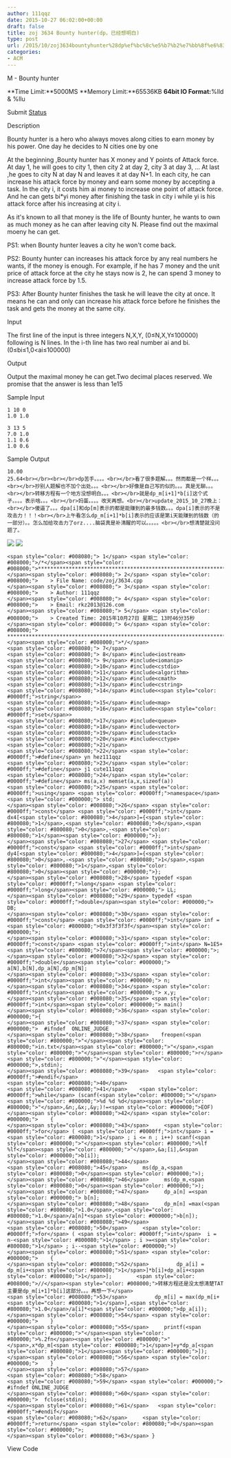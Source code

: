 ```yaml
---
author: 111qqz
date: 2015-10-27 06:02:00+00:00
draft: false
title: zoj 3634 Bounty hunter(dp，已经想明白)
type: post
url: /2015/10/zoj3634bountyhunter%28dp%ef%bc%8c%e5%b7%b2%e7%bb%8f%e6%83%b3%e6%98%8e%e7%99%bd%29/
categories:
- ACM
---
```





M - Bounty hunter


**Time Limit:**5000MS **Memory Limit:**65536KB **64bit IO Format:**%lld & %llu


Submit [Status](http://acm.hust.edu.cn/vjudge/contest/view.action?cid=95597#status//M/0)













Description







Bounty hunter is a hero who always moves along cities to earn money by his power. One day he decides to N cities one by one




At the beginning ,Bounty hunter has X money and Y points of Attack force. At day 1, he will goes to city 1, then city 2 at day 2, city 3 at day 3, ... At last ,he goes to city N at day N and leaves it at day N+1. In each city, he can increase his attack force by money and earn some money by accepting a task. In the city i, it costs him ai money to increase one point of attack force. And he can gets bi*yi money after finishing the task in city i while yi is his attack force after his increasing at city i.




As it's known to all that money is the life of Bounty hunter, he wants to own as much money as he can after leaving city N. Please find out the maximal moeny he can get.




PS1: when Bounty hunter leaves a city he won't come back.




PS2: Bounty hunter can increases his attack force by any real numbers he wants, if the money is enough. For example, if he has 7 money and the unit price of attack force at the city he stays now is 2, he can spend 3 money to increase attack force by 1.5.




PS3: After Bounty hunter finishes the task he will leave the city at once. It means he can and only can increase his attack force before he finishes the task and gets the money at the same city.













Input







The first line of the input is three integers N,X,Y, (0≤N,X,Y≤100000) following is N lines. In the i-th line has two real number ai and bi.(0≤bi≤1,0<ai≤100000)













Output







Output the maximal money he can get.Two decimal places reserved. We promise that the answer is less than 1e15













Sample Input






    
    1 10 0
    1.0 1.0
    
    3 13 5
    7.0 1.0
    1.1 0.6
    1.0 0.6
    













Sample Output






    
    10.00
    25.64<br></br><br></br>dp苦手。。。。<br></br>看了很多题解。。。然而都是一个样。。。<br></br>抄别人题解也不加个出处。。。<br></br>好像是自己写的似的。。。真是无聊。。。<br></br>转移方程有一个地方没想明白。。。<br></br>就是dp_m[i+1]*b[i]这个式子。。。。表示啥。。。<br></br>妈蛋。。。。改天再想。<br></br>update_2015_10_27晚上：<br></br>傻逼了。。。dpa[i]和dp[m]表示的都是能赚到的最多钱数。。。dpa[i]表示的不是攻击力！！！<br></br>上午看怎么dp_m[i+1]*b[i]表示的应该是第i天能赚到的钱数（的一部分）。。怎么加给攻击力了orz....脑袋真是补清醒的可以。。。。。<br></br>想清楚就没问题了。




![](https://111qqz.com/wp-content/uploads/2015/11/ContractedBlock26.gif)
![](https://111qqz.com/wp-content/uploads/2015/11/ExpandedBlockStart26.gif)





    
    <span style="color: #008080;"> 1</span> <span style="color: #008000;">/*</span><span style="color: #008000;">************************************************************************
    </span><span style="color: #008080;"> 2</span> <span style="color: #008000;">    > File Name: code/zoj/3634.cpp
    </span><span style="color: #008080;"> 3</span> <span style="color: #008000;">    > Author: 111qqz
    </span><span style="color: #008080;"> 4</span> <span style="color: #008000;">    > Email: rkz2013@126.com 
    </span><span style="color: #008080;"> 5</span> <span style="color: #008000;">    > Created Time: 2015年10月27日 星期二 13时46分35秒
    </span><span style="color: #008080;"> 6</span> <span style="color: #008000;"> ***********************************************************************</span><span style="color: #008000;">*/</span>
    <span style="color: #008080;"> 7</span> 
    <span style="color: #008080;"> 8</span> #include<iostream>
    <span style="color: #008080;"> 9</span> #include<iomanip>
    <span style="color: #008080;">10</span> #include<cstdio>
    <span style="color: #008080;">11</span> #include<algorithm>
    <span style="color: #008080;">12</span> #include<cmath>
    <span style="color: #008080;">13</span> #include<cstring>
    <span style="color: #008080;">14</span> #include<<span style="color: #0000ff;">string</span>>
    <span style="color: #008080;">15</span> #include<map>
    <span style="color: #008080;">16</span> #include<<span style="color: #0000ff;">set</span>>
    <span style="color: #008080;">17</span> #include<queue>
    <span style="color: #008080;">18</span> #include<vector>
    <span style="color: #008080;">19</span> #include<stack>
    <span style="color: #008080;">20</span> #include<cctype>
    <span style="color: #008080;">21</span>                  
    <span style="color: #008080;">22</span> <span style="color: #0000ff;">#define</span> yn hez111qqz
    <span style="color: #008080;">23</span> <span style="color: #0000ff;">#define</span> j1 cute111qqz
    <span style="color: #008080;">24</span> <span style="color: #0000ff;">#define</span> ms(a,x) memset(a,x,sizeof(a))
    <span style="color: #008080;">25</span> <span style="color: #0000ff;">using</span> <span style="color: #0000ff;">namespace</span><span style="color: #000000;"> std;
    </span><span style="color: #008080;">26</span> <span style="color: #0000ff;">const</span> <span style="color: #0000ff;">int</span> dx4[<span style="color: #800080;">4</span>]={<span style="color: #800080;">1</span>,<span style="color: #800080;">0</span>,<span style="color: #800080;">0</span>,-<span style="color: #800080;">1</span><span style="color: #000000;">};
    </span><span style="color: #008080;">27</span> <span style="color: #0000ff;">const</span> <span style="color: #0000ff;">int</span> dy4[<span style="color: #800080;">4</span>]={<span style="color: #800080;">0</span>,-<span style="color: #800080;">1</span>,<span style="color: #800080;">1</span>,<span style="color: #800080;">0</span><span style="color: #000000;">};
    </span><span style="color: #008080;">28</span> typedef <span style="color: #0000ff;">long</span> <span style="color: #0000ff;">long</span><span style="color: #000000;"> LL;
    </span><span style="color: #008080;">29</span> typedef <span style="color: #0000ff;">double</span><span style="color: #000000;"> DB;
    </span><span style="color: #008080;">30</span> <span style="color: #0000ff;">const</span> <span style="color: #0000ff;">int</span> inf = <span style="color: #800080;">0x3f3f3f3f</span><span style="color: #000000;">;
    </span><span style="color: #008080;">31</span> <span style="color: #0000ff;">const</span> <span style="color: #0000ff;">int</span> N=1E5+<span style="color: #800080;">7</span><span style="color: #000000;">;
    </span><span style="color: #008080;">32</span> <span style="color: #0000ff;">double</span><span style="color: #000000;"> a[N],b[N],dp_a[N],dp_m[N];
    </span><span style="color: #008080;">33</span> <span style="color: #0000ff;">int</span><span style="color: #000000;"> n;
    </span><span style="color: #008080;">34</span> <span style="color: #0000ff;">int</span><span style="color: #000000;"> x,y;
    </span><span style="color: #008080;">35</span> <span style="color: #0000ff;">int</span><span style="color: #000000;"> main()
    </span><span style="color: #008080;">36</span> <span style="color: #000000;">{
    </span><span style="color: #008080;">37</span> <span style="color: #000000;">  #ifndef  ONLINE_JUDGE 
    </span><span style="color: #008080;">38</span>    freopen(<span style="color: #800000;">"</span><span style="color: #800000;">in.txt</span><span style="color: #800000;">"</span>,<span style="color: #800000;">"</span><span style="color: #800000;">r</span><span style="color: #800000;">"</span><span style="color: #000000;">,stdin);
    </span><span style="color: #008080;">39</span>   <span style="color: #0000ff;">#endif</span>
    <span style="color: #008080;">40</span> 
    <span style="color: #008080;">41</span>    <span style="color: #0000ff;">while</span> (scanf(<span style="color: #800000;">"</span><span style="color: #800000;">%d %d %d</span><span style="color: #800000;">"</span>,&n;,&x;,&y;)!=<span style="color: #000000;">EOF)
    </span><span style="color: #008080;">42</span> <span style="color: #000000;">    {
    </span><span style="color: #008080;">43</span>     <span style="color: #0000ff;">for</span> ( <span style="color: #0000ff;">int</span> i = <span style="color: #800080;">1</span> ; i <= n ; i++) scanf(<span style="color: #800000;">"</span><span style="color: #800000;">%lf %lf</span><span style="color: #800000;">"</span>,&a;[i],&<span style="color: #000000;">b[i]);
    </span><span style="color: #008080;">44</span>     
    <span style="color: #008080;">45</span>     ms(dp_a,<span style="color: #800080;">0</span><span style="color: #000000;">);
    </span><span style="color: #008080;">46</span>     ms(dp_m,<span style="color: #800080;">0</span><span style="color: #000000;">);
    </span><span style="color: #008080;">47</span>     dp_a[n] =<span style="color: #000000;"> b[n];
    </span><span style="color: #008080;">48</span>     dp_m[n] =max(<span style="color: #800080;">1.0</span>,<span style="color: #800080;">1.0</span>/a[n]*<span style="color: #000000;">b[n]); 
    </span><span style="color: #008080;">49</span> 
    <span style="color: #008080;">50</span>     <span style="color: #0000ff;">for</span> ( <span style="color: #0000ff;">int</span>  i = n-<span style="color: #800080;">1</span> ; i >=<span style="color: #800080;">1</span> ; i--<span style="color: #000000;">)
    </span><span style="color: #008080;">51</span> <span style="color: #000000;">    {
    </span><span style="color: #008080;">52</span>         dp_a[i] = dp_m[i+<span style="color: #800080;">1</span>]*b[i]+dp_a[i+<span style="color: #800080;">1</span>];        <span style="color: #008000;">//</span><span style="color: #008000;">转移方程还是没太想清楚TAT  主要是dp_m[i+1]*b[i]这部分。。。再想一下</span>
    <span style="color: #008080;">53</span>         dp_m[i] = max(dp_m[i+<span style="color: #800080;">1</span>],<span style="color: #800080;">1.0</span>/a[i]*<span style="color: #000000;">dp_a[i]);
    </span><span style="color: #008080;">54</span> <span style="color: #000000;">    }
    </span><span style="color: #008080;">55</span>     printf(<span style="color: #800000;">"</span><span style="color: #800000;">%.2fn</span><span style="color: #800000;">"</span>,x*dp_m[<span style="color: #800080;">1</span>]+y*dp_a[<span style="color: #800080;">1</span><span style="color: #000000;">]);
    </span><span style="color: #008080;">56</span> <span style="color: #000000;">    }
    </span><span style="color: #008080;">57</span>   
    <span style="color: #008080;">58</span>    
    <span style="color: #008080;">59</span> <span style="color: #000000;"> #ifndef ONLINE_JUDGE  
    </span><span style="color: #008080;">60</span> <span style="color: #000000;">  fclose(stdin);
    </span><span style="color: #008080;">61</span>   <span style="color: #0000ff;">#endif</span>
    <span style="color: #008080;">62</span>     <span style="color: #0000ff;">return</span> <span style="color: #800080;">0</span><span style="color: #000000;">;
    </span><span style="color: #008080;">63</span> }





View Code













